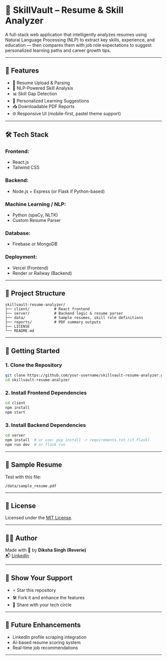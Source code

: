 # 💼 SkillVault – Resume & Skill Analyzer

A full-stack web application that intelligently analyzes resumes using Natural Language Processing (NLP) to extract key skills, experience, and education — then compares them with job role expectations to suggest personalized learning paths and career growth tips.

---

## 🚀 Features

- 📄 Resume Upload & Parsing
- 🧠 NLP-Powered Skill Analysis
- 📊 Skill Gap Detection
- 🎯 Personalized Learning Suggestions
- 📥 Downloadable PDF Reports
- 🌐 Responsive UI (mobile-first, pastel theme support)

---

## 🛠️ Tech Stack

### Frontend:
- React.js
- Tailwind CSS

### Backend:
- Node.js + Express (or Flask if Python-based)

### Machine Learning / NLP:
- Python (spaCy, NLTK)
- Custom Resume Parser

### Database:
- Firebase or MongoDB

### Deployment:
- Vercel (Frontend)
- Render or Railway (Backend)

---

## 📁 Project Structure

```
skillvault-resume-analyzer/
├── client/           # React frontend
├── server/           # Backend logic & resume parser
├── data/             # Sample resumes, skill role definitions
├── reports/          # PDF summary outputs
├── LICENSE
└── README.md
```

---

## 🧪 Getting Started

### 1. Clone the Repository
```bash
git clone https://github.com/your-username/skillvault-resume-analyzer.git
cd skillvault-resume-analyzer
```

### 2. Install Frontend Dependencies
```bash
cd client
npm install
npm start
```

### 3. Install Backend Dependencies
```bash
cd server
npm install  # or use: pip install -r requirements.txt (if Flask)
npm run dev  # or flask run
```

---

## 🧾 Sample Resume

Test with this file:
```
/data/sample_resume.pdf
```

---

## 📜 License

Licensed under the [MIT License](LICENSE).

---

## 🙋‍♀️ Author

Made with 💙 by **Diksha Singh (Reverie)**  
📬 [LinkedIn](https://www.linkedin.com/in/your-link)

---

## 🌟 Show Your Support

- ⭐ Star this repository
- 🛠️ Fork it and enhance the features
- 🔁 Share with your tech circle

---

## 📌 Future Enhancements

- LinkedIn profile scraping integration
- AI-based resume scoring system
- Real-time job recommendations

---
